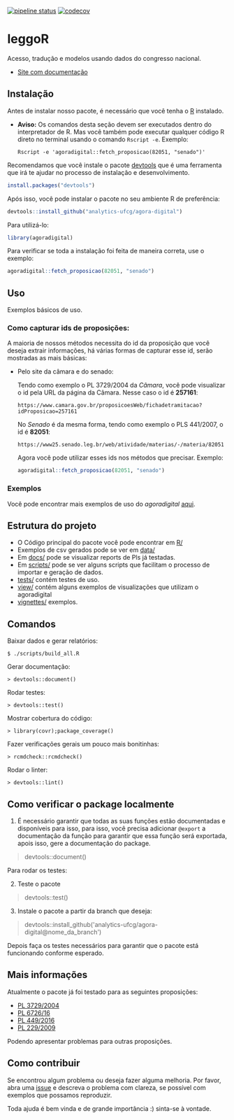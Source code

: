 [![pipeline status](https://gitlab.com/analytics-ufcg/agora-digital/badges/master/pipeline.svg)](https://gitlab.com/analytics-ufcg/agora-digital/commits/master)
[![codecov](https://codecov.io/gh/analytics-ufcg/leggoR/branch/master/graph/badge.svg)](https://codecov.io/gh/analytics-ufcg/leggoR)

# leggoR
Acesso, tradução e modelos usando dados do congresso nacional.
 
- [Site com documentação](https://analytics-ufcg.github.io/agora-digital/public)

## Instalação

Antes de instalar nosso pacote, é necessário que você tenha o [R](https://www.r-project.org/) instalado.

  - **Aviso:** Os comandos desta seção devem ser executados dentro do interpretador de R. Mas você também pode executar qualquer código R direto no terminal usando o comando `Rscript -e`. Exemplo: 
      ```
      Rscript -e 'agoradigital::fetch_proposicao(82051, "senado")'
      ```

Recomendamos que você instale o pacote [devtools](https://github.com/r-lib/devtools) que é uma ferramenta que irá te ajudar no processo de instalação e desenvolvimento.

```R
install.packages("devtools")
```

Após isso, você pode instalar o pacote no seu ambiente R de preferência:

```R 
devtools::install_github("analytics-ufcg/agora-digital")
```

Para utilizá-lo:

```R
library(agoradigital)
```

Para verificar se toda a instalação foi feita de maneira correta, use o exemplo:

```R
agoradigital::fetch_proposicao(82051, "senado")
```

## Uso
Exemplos básicos de uso.


### Como capturar ids de proposições:
A maioria de nossos métodos necessita do id da proposição que você deseja extrair informações,
há várias formas de capturar esse id, serão mostradas as mais básicas:
    
  - Pelo site da câmara e do senado:
      
      Tendo como exemplo o PL 3729/2004 da *Câmara*, você pode visualizar o id pela URL da página da Câmara. Nesse caso o id é **257161**:
        
        https://www.camara.gov.br/proposicoesWeb/fichadetramitacao?idProposicao=257161
      
    No *Senado* é da mesma forma, tendo como exemplo o PLS 441/2007, o id é **82051**:
      
        https://www25.senado.leg.br/web/atividade/materias/-/materia/82051

    Agora você pode utilizar esses ids nos métodos que precisar. Exemplo:
    
    ```R
    agoradigital::fetch_proposicao(82051, "senado")
    ```
    
### Exemplos
Você pode encontrar mais exemplos de uso do *agoradigital* [aqui](https://github.com/analytics-ufcg/agora-digital/tree/master/vignettes).

## Estrutura do projeto

* O Código principal do pacote você pode encontrar em [R/](https://github.com/analytics-ufcg/agora-digital/tree/master/R)
* Exemplos de csv gerados pode se ver em [data/](https://github.com/analytics-ufcg/agora-digital/tree/master/data)
* Em [docs/](https://github.com/analytics-ufcg/agora-digital/tree/master/docs) pode se visualizar reports de Pls já
 testadas.
* Em [scripts/](https://github.com/analytics-ufcg/agora-digital/tree/master/scripts) pode se ver alguns scripts que facilitam o processo de importar e geração de dados.
* [tests/](https://github.com/analytics-ufcg/agora-digital/tree/master/tests) contém testes de uso.
* [view/](https://github.com/analytics-ufcg/agora-digital/tree/master/view) contém alguns exemplos de visualizações que utilizam o agoradigital
* [vignettes/](https://github.com/analytics-ufcg/agora-digital/tree/master/vignettes) exemplos.
 
## Comandos

Baixar dados e gerar relatórios:

    $ ./scripts/build_all.R

Gerar documentação:

    > devtools::document()

Rodar testes:

    > devtools::test()

Mostrar cobertura do código:

    > library(covr);package_coverage()

Fazer verificações gerais um pouco mais bonitinhas:

    > rcmdcheck::rcmdcheck()

Rodar o linter:
    
    > devtools::lint()
    
## Como verificar o package localmente

1. É necessário garantir que todas as suas funções estão documentadas e disponíveis para isso, para isso, você precisa adicionar `@export` a documentação da função para garantir que essa função será exportada, apois isso, gere a documentação do package.
  
  > devtools::document()
  
Para rodar os testes: 

2. Teste o pacote
 
 > devtools::test()
  
3. Instale o pacote a partir da branch que deseja:

 > devtools::install_github('analytics-ufcg/agora-digital@nome_da_branch')
 
Depois faça os testes necessários para garantir que o pacote está funcionando conforme esperado.
    
## Mais informações

  Atualmente o pacote já foi testado para as seguintes proposições:
  
  - [PL 3729/2004](http://www.camara.gov.br/proposicoesWeb/fichadetramitacao?idProposicao=257161)
  - [PL 6726/16](http://www.camara.gov.br/proposicoesWeb/fichadetramitacao?idProposicao=2121442)
  - [PL 449/2016](https://www25.senado.leg.br/web/atividade/materias/-/materia/127753?o=d) 
  - [PL 229/2009](https://www25.senado.leg.br/web/atividade/materias/-/materia/91341)
  
  Podendo apresentar problemas para outras proposições.
  
## Como contribuir

  Se encontrou algum problema ou deseja fazer alguma melhoria. Por favor, abra uma [issue](https://github.com/analytics-ufcg/agora-digital/issues) e descreva o problema com clareza, se possível com exemplos que possamos reproduzir.
  
  Toda ajuda é bem vinda e de grande importância :) sinta-se à vontade.
